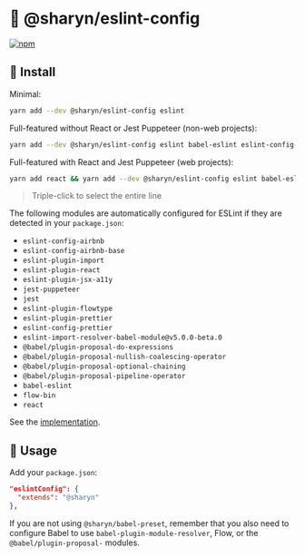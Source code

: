 # 🌹 @sharyn/eslint-config

[![npm](https://img.shields.io/npm/v/@sharyn/eslint-config.svg)](https://www.npmjs.com/package/@sharyn/eslint-config)

## 🌹 Install

Minimal:

```bash
yarn add --dev @sharyn/eslint-config eslint
```

Full-featured without React or Jest Puppeteer (non-web projects):

```bash
yarn add --dev @sharyn/eslint-config eslint babel-eslint eslint-config-airbnb-base eslint-plugin-import jest eslint-plugin-flowtype eslint-plugin-prettier eslint-config-prettier eslint-import-resolver-babel-module@v5.0.0-beta.0 @babel/plugin-proposal-do-expressions @babel/plugin-proposal-nullish-coalescing-operator @babel/plugin-proposal-optional-chaining @babel/plugin-proposal-pipeline-operator flow-bin
```

Full-featured with React and Jest Puppeteer (web projects):

```bash
yarn add react && yarn add --dev @sharyn/eslint-config eslint babel-eslint eslint-config-airbnb eslint-plugin-import eslint-plugin-react eslint-plugin-jsx-a11y jest jest-puppeteer eslint-plugin-flowtype eslint-plugin-prettier eslint-config-prettier eslint-import-resolver-babel-module@v5.0.0-beta.0 @babel/plugin-proposal-do-expressions @babel/plugin-proposal-nullish-coalescing-operator @babel/plugin-proposal-optional-chaining @babel/plugin-proposal-pipeline-operator flow-bin
```

> Triple-click to select the entire line

The following modules are automatically configured for ESLint if they are detected in your `package.json`:

- `eslint-config-airbnb`
- `eslint-config-airbnb-base`
- `eslint-plugin-import`
- `eslint-plugin-react`
- `eslint-plugin-jsx-a11y`
- `jest-puppeteer`
- `jest`
- `eslint-plugin-flowtype`
- `eslint-plugin-prettier`
- `eslint-config-prettier`
- `eslint-import-resolver-babel-module@v5.0.0-beta.0`
- `@babel/plugin-proposal-do-expressions`
- `@babel/plugin-proposal-nullish-coalescing-operator`
- `@babel/plugin-proposal-optional-chaining`
- `@babel/plugin-proposal-pipeline-operator`
- `babel-eslint`
- `flow-bin`
- `react`

See the [implementation](https://github.com/sharynjs/sharyn/blob/master/packages/eslint-config/index.js).

## 🌹 Usage

Add your `package.json`:

```json
"eslintConfig": {
  "extends": "@sharyn"
},
```

If you are not using `@sharyn/babel-preset`, remember that you also need to configure Babel to use `babel-plugin-module-resolver`, Flow, or the `@babel/plugin-proposal-` modules.
